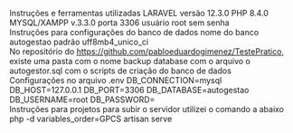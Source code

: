 Instruções e ferramentas utilizadas
LARAVEL versão 12.3.0
PHP 8.4.0
MYSQL/XAMPP v.3.3.0 porta 3306
usuário root sem  senha 
<br>
Instruções para configurações do banco de dados
nome do banco autogestao 
padrão uff8mb4_unico_ci
<br>
No repositório do https://github.com/pabloeduardogimenez/TestePratico,
existe uma pasta com o nome backup database com o arquivo
o autogestor.sql com o  scripts de criação do banco de dados 
<br>
Configurações no arquivo .env
DB_CONNECTION=mysql
DB_HOST=127.0.0.1
DB_PORT=3306
DB_DATABASE=autogestao
DB_USERNAME=root
DB_PASSWORD=
<br>
Instruções para projetos
para subir o servidor utilizei o comando a abaixo 
php -d variables_order=GPCS artisan serve
